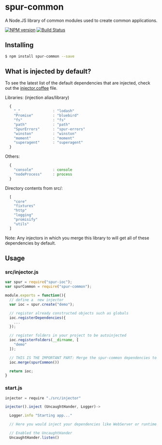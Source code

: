 # spur-common

A Node.JS library of common modules used to create common applications.

[![NPM version](https://badge.fury.io/js/spur-common.png)](http://badge.fury.io/js/spur-common)
[![Build Status](https://travis-ci.org/opentable/spur-common.png?branch=master)](https://travis-ci.org/opentable/spur-common)

## Installing

```bash
$ npm install spur-common --save
```

## What is injected by default?

To see the latest list of the default dependencies that are injected, check out the [injector.coffee](src/injector.coffee) file.

Libraries: (injection alias/library)

```javascript
  {
    "_"               : "lodash"
    "Promise"         : "bluebird"
    "fs"              : "fs"
    "path"            : "path"
    "SpurErrors"      : "spur-errors"
    "winston"         : "winston"
    "moment"          : "moment"
    "superagent"      : "superagent"
  }
```

Others:

```javascript
  {
    "console"         : console
    "nodeProcess"     : process
  }
```

Directory contents from src/:

```javascript
  [
    "core"
    "fixtures"
    "http"
    "logging"
    "promisify"
    "utils"
  ]
```

Note: Any injectors in which you merge this library to will get all of these dependencies by default.

## Usage

### src/injector.js

```javascript
var spur = require("spur-ioc");
var spurCommon = require("spur-common");

module.exports = function(){
  // define a  new injector
  var ioc = spur.create("demo");

  // register already constructed objects such as globals
  ioc.registerDependencies({
    ...
  });

  // register folders in your project to be autoinjected
  ioc.registerFolders(__dirname, [
    "demo"
  ]);

  // THIS IS THE IMPORTANT PART: Merge the spur-common dependencies to your local container
  ioc.merge(spurCommon())

  return ioc;
}
```

### start.js

```javascript
injector = require "./src/injector"

injector().inject (UncaughtHander, Logger)->

  Logger.info "Starting app..."

  // Here you would inject your dependencies like WebServer or runtime class and start it.

  // Enabled the UncaughtHander
  UncaughtHander.listen()
```

